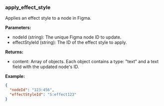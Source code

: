 ### apply_effect_style
Applies an effect style to a node in Figma.

**Parameters:**
- nodeId (string): The unique Figma node ID to update.
- effectStyleId (string): The ID of the effect style to apply.

**Returns:**
- content: Array of objects. Each object contains a type: "text" and a text field with the updated node's ID.

**Example:**
```json
{
  "nodeId": "123:456",
  "effectStyleId": "S:effect123"
}
